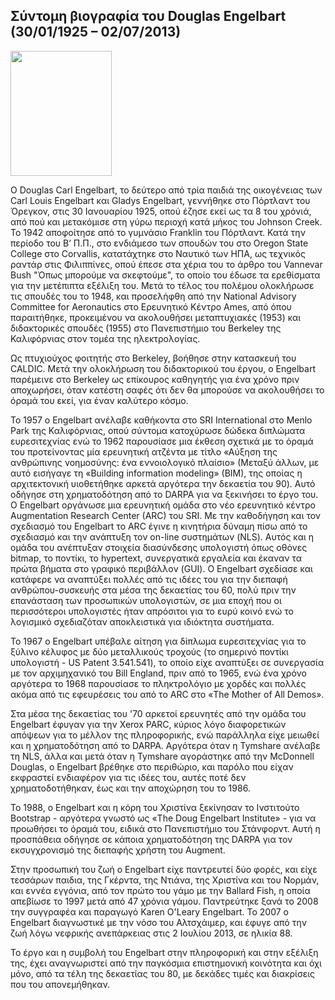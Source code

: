 ## Σύντομη βιογραφία του Douglas Engelbart (30/01/1925 – 02/07/2013)

<img src="https://theomilon.github.io/gr/images/douglas-engelbart.jpg" width='162' height='200'> 

Ο Douglas Carl Engelbart, το δεύτερο από τρία παιδιά της οικογένειας των Carl Louis Engelbart και Gladys Engelbart, γεννήθηκε στο Πόρτλαντ του Όρεγκον, στις 30 Ιανουαρίου 1925, οπού έζησε εκεί ως τα 8 του χρόνιά, από πού και μετακόμισε στη γύρω περιοχή κατά μήκος του Johnson Creek. Το 1942 αποφοίτησε από το γυμνάσιο Franklin του Πόρτλαντ. Κατά την περίοδο του Β’ Π.Π., στο ενδιάμεσο των σπουδών του στο Oregon State College στο Corvallis, κατατάχτηκε στο Ναυτικό των ΗΠΑ, ως τεχνικός ραντάρ στις Φιλιππίνες, οπού έπεσε στα χέρια του το άρθρο του Vannevar Bush "Όπως μπορούμε να σκεφτούμε", το οποίο του έδωσε τα ερεθίσματα για την μετέπιπτα εξέλιξη του. Μετά το τέλος του πολέμου ολοκλήρωσε τις σπουδές του το 1948, και προσελήφθη από την National Advisory Committee for Aeronautics στο Ερευνητικό Κέντρο Ames, από όπου παραιτήθηκε, προκειμένου να ακολουθήσει μεταπτυχιακές (1953) και διδακτορικές σπουδές (1955) στο Πανεπιστήμιο του Berkeley της Καλιφόρνιας στον τομέα της ηλεκτρολογίας.

Ως πτυχιούχος φοιτητής στο Berkeley, βοήθησε στην κατασκευή του CALDIC. Μετά την ολοκλήρωση του διδακτορικού του έργου, ο Engelbart παρέμεινε στο Berkeley ως επίκουρος καθηγητής για ένα χρόνο πριν αποχωρήσει, όταν κατέστη σαφές ότι δεν θα μπορούσε να ακολουθήσει το όραμά του εκεί, για έναν καλύτερο κόσμο. 

Το 1957 ο Engelbart ανέλαβε καθήκοντα στο SRI International στο Menlo Park της Καλιφόρνιας, οπού σύντομα κατοχύρωσε δώδεκα διπλώματα ευρεσιτεχνίας ενώ το 1962 παρουσίασε μια έκθεση σχετικά με το όραμά του προτείνοντας μία ερευνητική ατζέντα με τίτλο «Αύξηση της ανθρώπινης νοημοσύνης: ένα εννοιολογικό πλαίσιο» (Μεταξύ άλλων, με αυτό εισήγαγε τη «Building information modeling» (BIM), της οποίας η αρχιτεκτονική υιοθετήθηκε αρκετά αργότερα την δεκαετία του 90). Αυτό οδήγησε στη χρηματοδότηση από το DARPA για να ξεκινήσει το έργο του. Ο Engelbart οργάνωσε μια ερευνητική ομάδα στο νέο ερευνητικό κέντρο Augmentation Research Center (ARC) του SRI. Με την καθοδήγηση και τον σχεδιασμό του Engelbart το ARC έγινε η κινητήρια δύναμη πίσω από το σχεδιασμό και την ανάπτυξη τον on-line συστημάτων (NLS). Αυτός και η ομάδα του ανέπτυξαν στοιχεία διασύνδεσης υπολογιστή όπως οθόνες bitmap, το ποντίκι, το hypertext, συνεργατικά εργαλεία και έκαναν τα πρώτα βήματα στο γραφικό περιβάλλον (GUI). Ο Engelbart σχεδίασε και κατάφερε να αναπτύξει πολλές από τις ιδέες του για την διεπαφή ανθρώπου-συσκευής στα μέσα της δεκαετίας του 60, πολύ πριν την επανάσταση των προσωπικών υπολογιστών, σε μια εποχή που οι περισσότεροι υπολογιστές ήταν απρόσιτοι για το ευρύ κοινό ενώ το λογισμικό σχεδιαζόταν αποκλειστικά για ιδιόκτητα συστήματα. 

Το 1967 ο Engelbart υπέβαλε αίτηση για δίπλωμα ευρεσιτεχνίας για το ξύλινο κέλυφος με δύο μεταλλικούς τροχούς (το σημερινό ποντίκι υπολογιστή - US Patent 3.541.541), το οποίο είχε αναπτύξει σε συνεργασία με τον αρχιμηχανικό του Bill England, πριν από το 1965, ενώ ένα χρόνο αργότερα το 1968 παρουσίασε το πληκτρολόγιο με χορδές και πολλές ακόμα από τις εφευρέσεις του από το ARC στο «The Mother of All Demos».

Στα μέσα της δεκαετίας του '70 αρκετοί ερευνητές από την ομάδα του Engelbart έφυγαν για την Xerox PARC, κύριος λόγο διαφορετικών απόψεων για το μέλλον της πληροφορικής, ενώ παράλληλα είχε μειωθεί και η χρηματοδότηση από το DARPA. Αργότερα όταν η Tymshare ανέλαβε τη NLS, άλλα και μετά όταν η Tymshare αγοράστηκε από την McDonnell Douglas, ο Engelbart βρέθηκε στο περιθώριο, και παρόλο που είχαν εκφραστεί ενδιαφέρον για τις ιδέες του, αυτές ποτέ δεν χρηματοδοτήθηκαν, έως και την αποχώρηση του το 1986.

Το 1988, ο Engelbart και η κόρη του Χριστίνα ξεκίνησαν το Ινστιτούτο Bootstrap - αργότερα γνωστό ως «The Doug Engelbart Institute» - για να προωθήσει το όραμά του, ειδικά στο Πανεπιστήμιο του Στάνφορντ. Αυτή η προσπάθεια οδήγησε σε κάποια χρηματοδότηση της DARPA για τον εκσυγχρονισμό της διεπαφής χρήστη του Augment.

Στην προσωπική του ζωή ο Engelbart είχε παντρευτεί δύο φορές, και είχε τεσσάρων  παιδια, της Γκέρντα, της Ντιάνα, της Χριστίνα και του Νορμάν, και εννέα εγγόνια, από τον πρώτο του γάμο με την Ballard Fish, η οποία απεβίωσε το 1997 μετά από 47 χρόνια γάμου. Παντρεύτηκε ξανά το 2008 την συγγραφέα και παραγωγό Karen O'Leary Engelbart. Το 2007 ο Engelbart διαγνωστικέ με την νόσο του Αλτσχάιμερ, και έφυγε από την ζωή λόγω νεφρικής ανεπάρκειας στις 2 Ιουλίου 2013, σε ηλικία 88.

Το έργο και η συμβολή του Engelbart στην πληροφορική και στην εξέλιξη της, έχει αναγνωριστεί από την παγκόσμια επιστημονική κοινότητα και όχι μόνο, από τα τέλη της δεκαετίας του 80, με δεκάδες τιμές και διακρίσεις που του απονεμήθηκαν.
